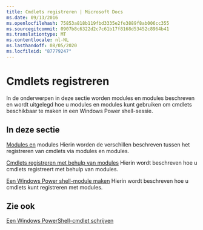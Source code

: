 ```yaml
---
title: Cmdlets registreren | Microsoft Docs
ms.date: 09/13/2016
ms.openlocfilehash: 75853a818b119fbd3335e2fe3889f8ab006cc355
ms.sourcegitcommit: 0907b8c6322d2c7c61b17f8168d53452c8964b41
ms.translationtype: MT
ms.contentlocale: nl-NL
ms.lasthandoff: 08/05/2020
ms.locfileid: "87779247"
---
```

# <a name="registering-cmdlets"></a>Cmdlets registreren

In de onderwerpen in deze sectie worden modules en modules beschreven en wordt uitgelegd hoe u modules en modules kunt gebruiken om cmdlets beschikbaar te maken in een Windows Power shell-sessie.

## <a name="in-this-section"></a>In deze sectie

[Modules en](./modules-and-snap-ins.md) modules Hierin worden de verschillen beschreven tussen het registreren van cmdlets via modules en modules.

[Cmdlets registreren met behulp van modules](./how-to-import-cmdlets-using-modules.md) Hierin wordt beschreven hoe u cmdlets registreert met behulp van modules.

[Een Windows Power shell-module maken](./how-to-create-a-windows-powershell-snap-in.md) Hierin wordt beschreven hoe u cmdlets kunt registreren met modules.

## <a name="see-also"></a>Zie ook

[Een Windows PowerShell-cmdlet schrijven](../cmdlet/cmdlet-overview.md)
